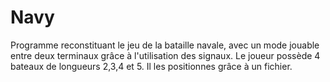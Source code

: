 # Navy

Programme reconstituant le jeu de la bataille navale, avec un mode jouable entre deux terminaux grâce à l'utilisation des signaux. Le joueur possède 4 bateaux de longueurs 2,3,4 et 5. Il les positionnes grâce à un fichier.
